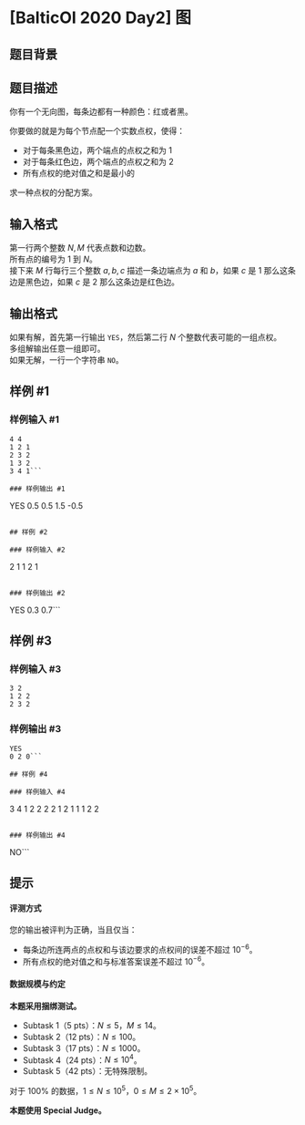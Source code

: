 # [BalticOI 2020 Day2] 图

## 题目背景



## 题目描述

你有一个无向图，每条边都有一种颜色：红或者黑。

你要做的就是为每个节点配一个实数点权，使得：

- 对于每条黑色边，两个端点的点权之和为 $1$
- 对于每条红色边，两个端点的点权之和为 $2$
- 所有点权的绝对值之和是最小的

求一种点权的分配方案。

## 输入格式

第一行两个整数 $N,M$ 代表点数和边数。     
所有点的编号为 $1$ 到 $N$。         
接下来 $M$ 行每行三个整数 $a,b,c$ 描述一条边端点为 $a$ 和 $b$，如果 $c$ 是 $1$ 那么这条边是黑色边，如果 $c$ 是 $2$ 那么这条边是红色边。

## 输出格式

如果有解，首先第一行输出 `YES`，然后第二行 $N$ 个整数代表可能的一组点权。       
多组解输出任意一组即可。        
如果无解，一行一个字符串 `NO`。

## 样例 #1

### 样例输入 #1
```
4 4
1 2 1
2 3 2
1 3 2
3 4 1```

### 样例输出 #1

```
YES
0.5 0.5 1.5 -0.5
```

## 样例 #2

### 样例输入 #2
```
2 1
1 2 1
```

### 样例输出 #2

```
YES
0.3 0.7```

## 样例 #3

### 样例输入 #3
```
3 2
1 2 2
2 3 2
```

### 样例输出 #3

```
YES
0 2 0```

## 样例 #4

### 样例输入 #4
```
3 4
1 2 2
2 2 1
2 1 1
1 2 2
```

### 样例输出 #4

```
NO```

## 提示

#### 评测方式

您的输出被评判为正确，当且仅当：

- 每条边所连两点的点权和与该边要求的点权间的误差不超过 $10^{-6}$。
- 所有点权的绝对值之和与标准答案误差不超过 $10^{-6}$。

#### 数据规模与约定

**本题采用捆绑测试。**

- Subtask 1（5 pts）：$N \le 5$，$M \le 14$。     
- Subtask 2（12 pts）：$N \le 100$。
- Subtask 3（17 pts）：$N \le 1000$。
- Subtask 4（24 pts）：$N \le 10^4$。
- Subtask 5（42 pts）：无特殊限制。

对于 $100\%$ 的数据，$1 \le N \le 10^5$，$0 \le M \le 2 \times 10^5$。

**本题使用 Special Judge。**
